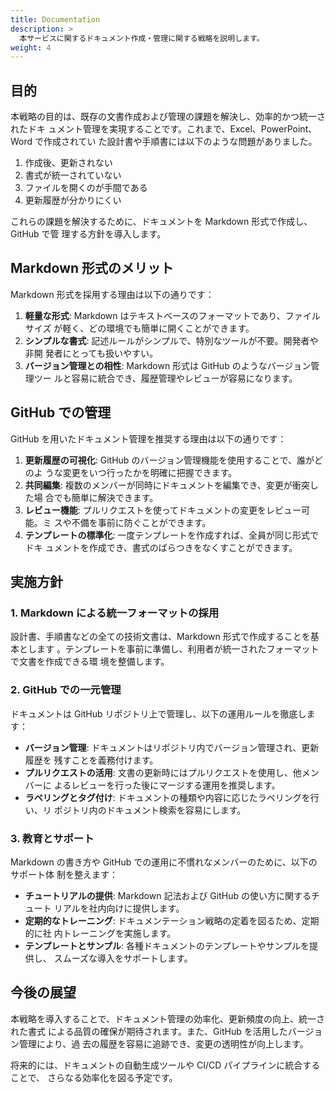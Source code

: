 ```yaml
---
title: Documentation
description: >
  本サービスに関するドキュメント作成・管理に関する戦略を説明します。
weight: 4
---
```


## 目的

本戦略の目的は、既存の文書作成および管理の課題を解決し、効率的かつ統一されたドキ
ュメント管理を実現することです。これまで、Excel、PowerPoint、Word で作成されてい
た設計書や手順書には以下のような問題がありました。

1. 作成後、更新されない
2. 書式が統一されていない
3. ファイルを開くのが手間である
4. 更新履歴が分かりにくい

これらの課題を解決するために、ドキュメントを Markdown 形式で作成し、GitHub で管
理する方針を導入します。

## Markdown 形式のメリット

Markdown 形式を採用する理由は以下の通りです：

1. **軽量な形式**: Markdown はテキストベースのフォーマットであり、ファイルサイズ
   が軽く、どの環境でも簡単に開くことができます。
2. **シンプルな書式**: 記述ルールがシンプルで、特別なツールが不要。開発者や非開
   発者にとっても扱いやすい。
3. **バージョン管理との相性**: Markdown 形式は GitHub のようなバージョン管理ツー
   ルと容易に統合でき、履歴管理やレビューが容易になります。

## GitHub での管理

GitHub を用いたドキュメント管理を推奨する理由は以下の通りです：

1. **更新履歴の可視化**: GitHub のバージョン管理機能を使用することで、誰がどのよ
   うな変更をいつ行ったかを明確に把握できます。
2. **共同編集**: 複数のメンバーが同時にドキュメントを編集でき、変更が衝突した場
   合でも簡単に解決できます。
3. **レビュー機能**: プルリクエストを使ってドキュメントの変更をレビュー可能。ミ
   スや不備を事前に防ぐことができます。
4. **テンプレートの標準化**: 一度テンプレートを作成すれば、全員が同じ形式でドキ
   ュメントを作成でき、書式のばらつきをなくすことができます。

## 実施方針

### 1. Markdown による統一フォーマットの採用

設計書、手順書などの全ての技術文書は、Markdown 形式で作成することを基本とします
。テンプレートを事前に準備し、利用者が統一されたフォーマットで文書を作成できる環
境を整備します。

### 2. GitHub での一元管理

ドキュメントは GitHub リポジトリ上で管理し、以下の運用ルールを徹底します：

- **バージョン管理**: ドキュメントはリポジトリ内でバージョン管理され、更新履歴を
  残すことを義務付けます。
- **プルリクエストの活用**: 文書の更新時にはプルリクエストを使用し、他メンバーに
  よるレビューを行った後にマージする運用を推奨します。
- **ラベリングとタグ付け**: ドキュメントの種類や内容に応じたラベリングを行い、リ
  ポジトリ内のドキュメント検索を容易にします。

### 3. 教育とサポート

Markdown の書き方や GitHub での運用に不慣れなメンバーのために、以下のサポート体
制を整えます：

- **チュートリアルの提供**: Markdown 記法および GitHub の使い方に関するチュート
  リアルを社内向けに提供します。
- **定期的なトレーニング**: ドキュメンテーション戦略の定着を図るため、定期的に社
  内トレーニングを実施します。
- **テンプレートとサンプル**: 各種ドキュメントのテンプレートやサンプルを提供し、
  スムーズな導入をサポートします。

## 今後の展望

本戦略を導入することで、ドキュメント管理の効率化、更新頻度の向上、統一された書式
による品質の確保が期待されます。また、GitHub を活用したバージョン管理により、過
去の履歴を容易に追跡でき、変更の透明性が向上します。

将来的には、ドキュメントの自動生成ツールや CI/CD パイプラインに統合することで、
さらなる効率化を図る予定です。
